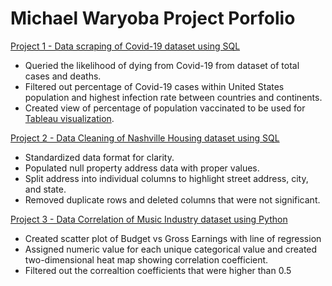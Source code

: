 # Michael Waryoba Project Porfolio 
[Project 1 - Data scraping of Covid-19 dataset using SQL](https://github.com/michaelwaryoba/ProjectPorfolio/blob/main/Project%201%20-%20Covid-19%20SQL%20Queries.sql)
- Queried the likelihood of dying from Covid-19 from dataset of total cases and deaths.
- Filtered out percentage of Covid-19 cases within United States population and highest infection rate between countries and continents.
- Created view of percentage of population vaccinated to be used for [Tableau visualization](https://public.tableau.com/app/profile/michael.waryoba/viz/CovidDashboard_16514599746420/Dashboard1).

[Project 2 - Data Cleaning of Nashville Housing dataset using SQL](https://github.com/michaelwaryoba/ProjectPorfolio/blob/main/Project%202%20-%20Data%20Cleaning%20with%20Nashville%20Housing%20data.sql)
- Standardized data format for clarity.
- Populated null property address data with proper values.
- Split address into individual columns to highlight street address, city, and state.
- Removed duplicate rows and deleted columns that were not significant.

[Project 3 - Data Correlation of Music Industry dataset using Python](https://github.com/michaelwaryoba/ProjectPorfolio/blob/main/Project%203%20-%20Movie%20Industry%20Correlation.ipynb)
- Created scatter plot of Budget vs Gross Earnings with line of regression
- Assigned numeric value for each unique categorical value and created two-dimensional heat map showing correlation coefficient. 
- Filtered out the correaltion coefficients that were higher than 0.5 
